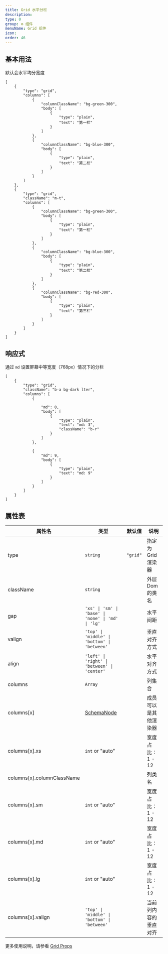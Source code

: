 ```yaml
---
title: Grid 水平分栏
description:
type: 0
group: ⚙ 组件
menuName: Grid 组件
icon:
order: 46
---
```


## 基本用法

默认会水平均分宽度

```schema: scope="body"
[
    {
        "type": "grid",
        "columns": [
            {
                "columnClassName": "bg-green-300",
                "body": [
                    {
                        "type": "plain",
                        "text": "第一栏"
                    }
                ]
            },
            {
                "columnClassName": "bg-blue-300",
                "body": [
                    {
                        "type": "plain",
                        "text": "第二栏"
                    }
                ]
            }
        ]
    },
    {
        "type": "grid",
        "className": "m-t",
        "columns": [
            {
                "columnClassName": "bg-green-300",
                "body": [
                    {
                        "type": "plain",
                        "text": "第一栏"
                    }
                ]
            },
            {
                "columnClassName": "bg-blue-300",
                "body": [
                    {
                        "type": "plain",
                        "text": "第二栏"
                    }
                ]
            },
            {
                "columnClassName": "bg-red-300",
                "body": [
                    {
                        "type": "plain",
                        "text": "第三栏"
                    }
                ]
            }
        ]
    }
]
```

## 响应式

通过 `md` 设置屏幕中等宽度（768px）情况下的分栏

```schema: scope="body"
[
    {
        "type": "grid",
        "className": "b-a bg-dark lter",
        "columns": [
            {

                "md": 0,
                "body": [
                    {
                        "type": "plain",
                        "text": "md: 3",
                        "className": "b-r"
                    }
                ]
            },

            {
                "md": 9,
                "body": [
                    {
                        "type": "plain",
                        "text": "md: 9"
                    }
                ]
            }
        ]
    }
]
```

## 属性表

| 属性名                     | 类型                                               | 默认值   | 说明                 |
| -------------------------- | -------------------------------------------------- | -------- | -------------------- |
| type                       | `string`                                           | `"grid"` | 指定为 Grid 渲染器   |
| className                  | `string`                                           |          | 外层 Dom 的类名      |
| gap                        | `'xs' \| 'sm' \| 'base' \| 'none' \| 'md' \| 'lg'` |          | 水平间距             |
| valign                     | `'top' \| 'middle' \| 'bottom' \| 'between'`       |          | 垂直对齐方式         |
| align                      | `'left' \| 'right' \| 'between' \| 'center'`       |          | 水平对齐方式         |
| columns                    | `Array`                                            |          | 列集合               |
| columns[x]                 | [SchemaNode](../../docs/types/schemanode)          |          | 成员可以是其他渲染器 |
| columns[x].xs              | `int` or "auto"                                    |          | 宽度占比： 1 - 12    |
| columns[x].columnClassName |                                                    |          | 列类名               |
| columns[x].sm              | `int` or "auto"                                    |          | 宽度占比： 1 - 12    |
| columns[x].md              | `int` or "auto"                                    |          | 宽度占比： 1 - 12    |
| columns[x].lg              | `int` or "auto"                                    |          | 宽度占比： 1 - 12    |
| columns[x].valign          | `'top' \| 'middle' \| 'bottom' \| 'between'`       |          | 当前列内容的垂直对齐 |

更多使用说明，请参看 [Grid Props](https://react-bootstrap.github.io/layout/grid/#col-props)
